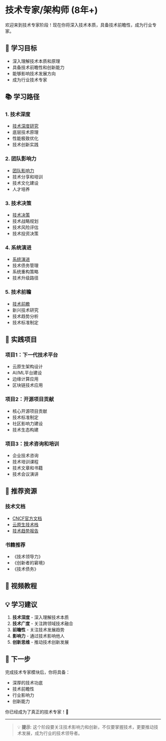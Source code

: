 # 技术专家/架构师 (8年+)

欢迎来到技术专家阶段！现在你将深入技术本质，具备技术前瞻性，成为行业专家。

## 🎯 学习目标

- 深入理解技术本质和原理
- 具备技术前瞻性和创新能力
- 能够影响技术发展方向
- 成为行业技术专家

## 📚 学习路径

### 1. 技术深度
- [技术深度研究](./)
- 底层技术原理
- 性能极致优化
- 技术创新实践

### 2. 团队影响力
- [团队影响力](./team-influence)
- 技术分享和培训
- 技术文化建设
- 人才培养

### 3. 技术决策
- [技术决策](./tech-decisions)
- 技术战略规划
- 技术风险评估
- 技术投资决策

### 4. 系统演进
- [系统演进](./system-evolution)
- 技术债务管理
- 系统重构策略
- 技术升级路径

### 5. 技术前瞻
- [技术前瞻](./tech-trends)
- 新兴技术研究
- 技术趋势分析
- 技术标准制定

## 🚀 实践项目

### 项目1：下一代技术平台
- 云原生架构设计
- AI/ML平台建设
- 边缘计算应用
- 区块链技术应用

### 项目2：开源项目贡献
- 核心开源项目贡献
- 技术标准制定
- 社区影响力建设
- 技术生态构建

### 项目3：技术咨询和培训
- 企业技术咨询
- 技术培训课程
- 技术文章和书籍
- 技术会议演讲

## 📖 推荐资源

### 技术文档
- [CNCF官方文档](https://www.cncf.io/)
- [云原生技术栈](https://landscape.cncf.io/)
- [技术趋势报告](https://www.gartner.com/)

### 书籍推荐
- 《技术领导力》
- 《创新者的窘境》
- 《技术债务》

## 🎥 视频教程

<VideoPlayer src="https://www.youtube.com/watch?v=dQw4w9WgXcQ" />

## 💡 学习建议

1. **技术深度** - 深入理解技术本质
2. **技术广度** - 关注跨领域技术融合
3. **前瞻性** - 关注技术发展趋势
4. **影响力** - 通过技术影响他人
5. **创新思维** - 推动技术创新发展

## 🔄 下一步

完成技术专家模块后，你将具备：
- 深厚的技术功底
- 技术前瞻性
- 行业影响力
- 创新能力

你已经成为了真正的技术专家！🎉

---

> 💡 **提示**: 这个阶段要关注技术影响力和创新，不仅要掌握技术，更要推动技术发展，成为行业的技术领导者。
